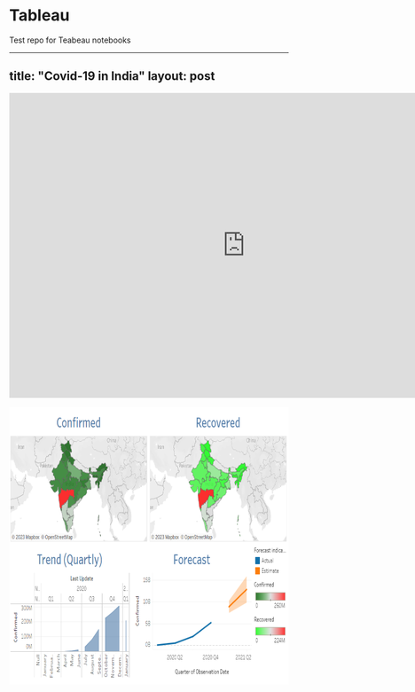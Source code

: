 # Tableau
Test repo for Teabeau notebooks

---
title:  "Covid-19 in India"
layout: post
---


<iframe seamless frameborder="0" src="https://public.tableau.com/views/Covid19_Dataset_16720607275870/Dashboard_India?:embed=yes&:display_count=yes&:showVizHome=no" width = '850' height = '550'></iframe>


<p align="center">
<img src="https://github.com/maneesh51/Tableau/blob/main/Covid19_India.PNG" width="700" height="500">
</p>
